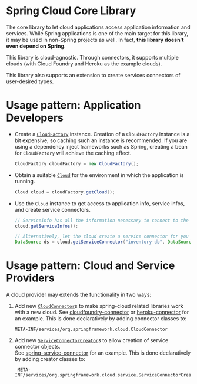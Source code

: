 Spring Cloud Core Library
=========================

The core library to let cloud applications access application information and services.
While Spring applications is one of the main target for this library, it may be used in 
non-Spring projects as well. In fact, **this library doesn't even depend on Spring**.

This library is cloud-agnostic. Through connectors, it supports multiple clouds 
(with Cloud Foundry and Heroku as the example clouds).

This library also supports an extension to create services connectors of user-desired types.

Usage pattern: Application Developers
=====================================

* Create a [`CloudFactory`](src/main/java/org/springframework/cloud/CloudFactory.java) instance. 
  Creation of a `CloudFactory` instance is a bit expensive, so caching such an instance is recommended.
  If you are using a dependency inject frameworks such as Spring, creating a bean for `CloudFactory`
  will achieve the caching effect.

    ```java
    CloudFactory cloudFactory = new CloudFactory();
    ```
* Obtain a suitable [`Cloud`](src/main/java/org/springframework/cloud/Cloud.java) for the environment 
  in which the application is running.
  
    ```java
    Cloud cloud = cloudFactory.getCloud();
    ```

* Use the `Cloud` instance to get access to application info, service infos, and create service 
  connectors.

    ```java
    // ServiceInfo has all the information necessary to connect to the underlying service
    cloud.getServiceInfos();
    ```
    
    ```java
    // Alternatively, let the cloud create a service connector for you
    DataSource ds = cloud.getServiceConnector("inventory-db", DataSource.class, null /* default config */);
    ```
    
Usage pattern: Cloud and Service Providers
==========================================
A cloud provider may extends the functionality in two ways:

1. Add new [`CloudConnector`](src/main/java/org/springframework/cloud/CloudConnector.java)s to make 
   spring-cloud related libraries work with a new cloud. 
   See [cloudfoundry-connector](../cloudfoundry-connector) 
   or [heroku-connector](../heroku-connector) for an example. 
   This is done declaratively by adding connector classes to:
    ```
    META-INF/services/org.springframework.cloud.CloudConnector
    ```
2. Add new [`ServiceConnectorCreator`](src/main/java/org/springframework/cloud/service/ServiceConnectorCreator.java)s 
   to allow creation of service connector objects.	
   See [spring-service-connector](../spring-service-connector) for an example. 
   This is done declaratively by adding creator classes to: 
   ```
    META-INF/services/org.springframework.cloud.service.ServiceConnectorCreator
   ```